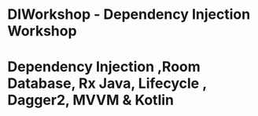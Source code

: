 # DIWorkshop - Dependency Injection Workshop
# Dependency Injection ,Room Database, Rx Java, Lifecycle , Dagger2, MVVM & Kotlin
